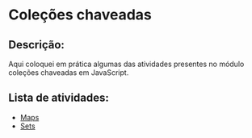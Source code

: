 # Coleções chaveadas
## Descrição: 
Aqui coloquei em prática algumas das atividades presentes no módulo coleções chaveadas em JavaScript.
## Lista de atividades:
* [Maps]()
* [Sets]()
